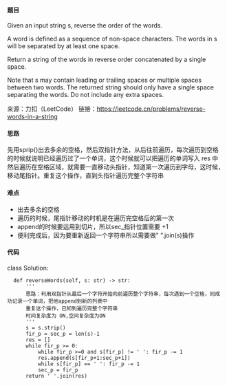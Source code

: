 #### 题目
Given an input string s, reverse the order of the words.

A word is defined as a sequence of non-space characters. The words in s will be separated by at least one space.

Return a string of the words in reverse order concatenated by a single space.

Note that s may contain leading or trailing spaces or multiple spaces between two words. The returned string should only have a single space separating the words. Do not include any extra spaces.

来源：力扣（LeetCode）
链接：https://leetcode.cn/problems/reverse-words-in-a-string

#### 思路
先用sprip()出去多余的空格，然后双指针方法，从后往前遍历，每次遍历到空格的时候就说明已经遍历过了一个单词，这个时候就可以把遍历的单词写入 res 中
然后遍历在空格区域，就需要一直移动头指针，知道第一次遍历到字母，这时候，移动尾指针。重复这个操作，直到头指针遍历完整个字符串

#### 难点
- 出去多余的空格
- 遍历的时候，尾指针移动的时机是在遍历完空格后的第一次
- append的时候要运用到切片，所以sec_指针位置需要 +1
- 便利完成后，因为要重新返回一个字符串所以需要做" ".join(s)操作

#### 代码

  class Solution:


      def reverseWords(self, s: str) -> str:
          '''
          思路：利用双指针从最后一个字符开始向前遍历整个字符串，每次遇到一个空格，则成功记录一个单词，把他append到新的列表中
          重复这个操作，已知到遍历完整个字符串        
          时间复杂度为 ON,空间复杂度为ON
          '''
          s = s.strip()
          fir_p = sec_p = len(s)-1
          res = []
          while fir_p >= 0:
              while fir_p >=0 and s[fir_p] != ' ': fir_p -= 1
              res.append(s[fir_p+1:sec_p+1])
              while s[fir_p] == ' ': fir_p -= 1
              sec_p = fir_p
          return ' '.join(res)
